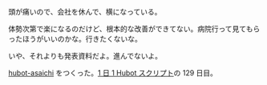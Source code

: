 頭が痛いので、会社を休んで、横になっている。

体勢次第で楽になるのだけど、根本的な改善ができてない。病院行って見てもらったほうがいいのかな。行きたくないな。

いや、それよりも発表資料だよ。進んでないよ。

[hubot-asaichi][gh:bouzuya/hubot-asaichi] をつくった。[1 日 1 Hubot スクリプト][hubot-script-per-day]の 129 日目。

[gh:bouzuya/hubot-asaichi]: https://github.com/bouzuya/hubot-asaichi
[hubot-script-per-day]: http://blog.bouzuya.net/posts?tags=hubot-script-per-day
